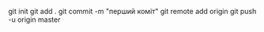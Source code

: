 
git init
git add .
git commit -m "перший коміт"
git remote add origin <url>
git push -u origin master